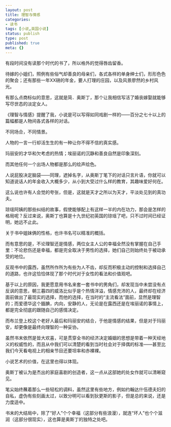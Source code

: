 ```yaml
---
layout: post
title: 理智与情感
categories:
- 读书
tags: [小说,英国小说]
status: publish
type: post
published: true
meta: {}
---
```


有段时间没有读那个时代的书了，所以格外的觉得唇齿留香。

待嫁的小姐们，照例有些俗气却善良的母亲们，各式各样的单身绅士们，形形色色的聚会；还有那些一年XX磅的年金，要人打理的庄园，以及风景廖然的乡村风光。

有那么点商标似的意思，这就是简．奥斯丁，那个让我相信写活了婚丧嫁娶就能够写尽世态的淡定女人。

《理智与情感》提醒了我，小说是可以写得如同戏剧一样的——百分之七十以上的篇幅都是人物间各式各样的对话。

不同场合，不同情景。

人物的一言一行却活生生的有一种让你不得不信的真实感。

玛丽安的才华和欠考虑的热情；埃丽诺的沉静和善良自然是印象深刻。

而其他任何一个出场人物都是那么的绘声绘色。

人说屁股决定脑袋——同理，遮掉名字，从奥斯丁笔下的对话只言片语，你就可以知道说话人的年金收入大概多少，从小到大受过什么样的教育，其趣味爱好何在。

这么说也许有人会觉的夸张，但是，这就是天才之所以为天才，平淡处见到的真功夫。

琼瑶阿姨的那些纠结的故事，假使能够配上有这样一半的内在功力，那会是怎样的格局呢？反过来说，奥斯丁也算是十九世纪初英国的琼瑶了吧，只不过时间已经证明，她远不止此。

关于书中姐妹俩的性格，也许书名可以精准的概括。

而有意思的是，不论理智还是情感，两位女主人公的幸福全然没有掌握在自己手里：不论悲伤还是幸福，都是完全取决于男性的选择，她们自己则始终处于被动承受的地位。

反观书中的露西，虽然所作所为有些为人不齿，却反而积极主动的控制和选择自己的道路，也许这恰恰体现了那个时代对于女性的看法和价值观吧。

基于以上的原因，我更愿意用书名来套一套书中的男角们，却发现当中未尝没有点反讽的意思，朝三暮四的威洛比似乎是个热情洋溢，情感充沛的人，最终却在经济面前做出了最现实的选择，而他的选择，在当时的“主流看法”面前，显然是理智的；而爱德华这个腼腆，内向，安静的人，无论是在露西还是在埃丽诺的事情上，都是完全彻底的跟随自己的感情决定。

而布兰登上校这个老好人最后和玛丽安的结合，于他是情感的结果，但是对于玛丽安，却更像是最终向理智的一种妥协。

虽然书末依然是皆大欢喜，可是贯穿全书的经济决定婚姻的思想是带着一种天经地义的权威性的，而且从中我们可以清楚的看到当时社会对于择偶的标准——甚至比我们今天看电视上的相亲节目还要坦率和赤裸裸。

小说艺术的价值，在这里也得以体现。

奥斯丁被认为是杰出的家庭喜剧的创造者，这一点从这部她的处女作就可以清晰窥见。

笔尖始终蘸着那么一些轻松的调料，虽然这里有些地方，例如约翰达什伍德夫妇的自私，虚伪有些刻画太过，以致分明可以看到狄更斯的影子，但是总的来说，还是力度适中。

书末的大结局中，除了“好人”个个幸福（这部分有些浪漫），就连“坏人”也个个滋润（这部分很现实），这也算是奥斯丁的独特之处吧。

